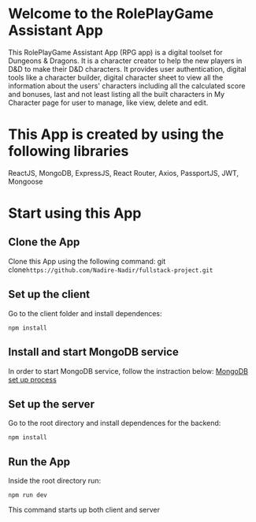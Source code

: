 # Welcome to the RolePlayGame Assistant App

This RolePlayGame Assistant App (RPG app) is a digital toolset for Dungeons & Dragons. It is a character creator to help the new players in D&D to make their D&D characters. It provides user authentication, digital tools like a character builder, digital character sheet to view all the information about the users' characters including all the calculated score and bonuses, last and not least listing all the built characters in My Character page for user to manage, like view, delete and edit. 

# This App is created by using the following libraries

ReactJS, MongoDB, ExpressJS, React Router, Axios, PassportJS, JWT, Mongoose

# Start using this App


## Clone the App

Clone this App using the following command:
git clone`https://github.com/Nadire-Nadir/fullstack-project.git`

## Set up the client

Go to the client folder and install dependences: 

    npm install

## Install and start MongoDB service

In order to start MongoDB service, follow the instraction below:
[MongoDB set up process](https://docs.mongodb.com/manual/administration/install-community/)


## Set up the server

Go to the root directory and install dependences for the backend:

    npm install


## Run the App

Inside the root directory run:

    npm run dev
    
 This command starts up both client and server
